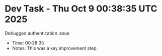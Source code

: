 # Dev Task - Thu Oct  9 00:38:35 UTC 2025
Debugged authentication issue
- Time: 00:38:35
- Notes: This was a key improvement step.
